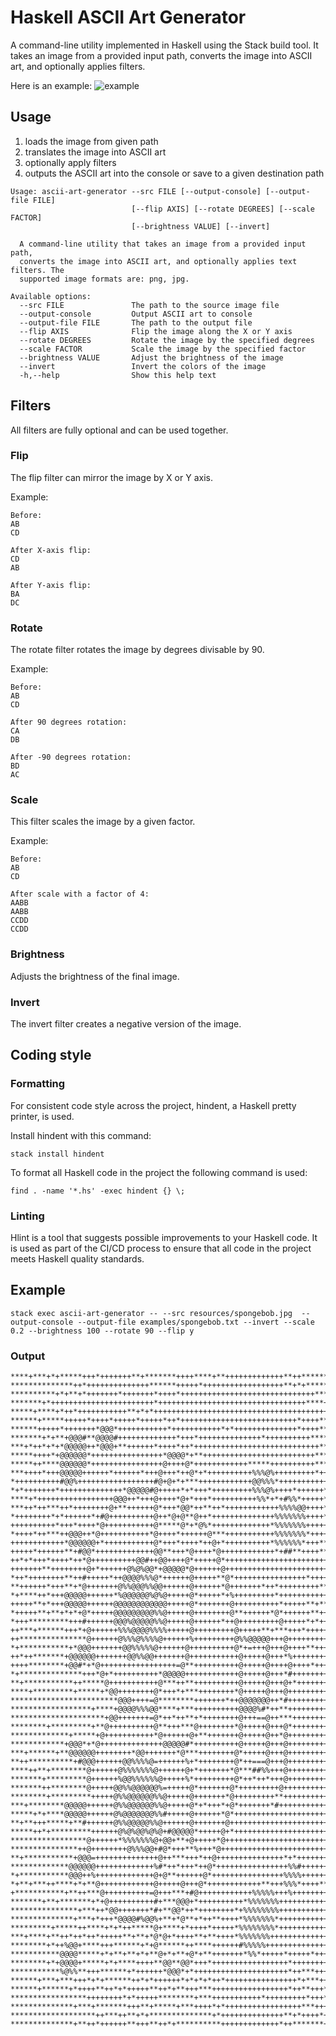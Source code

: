 # Haskell ASCII Art Generator
A command-line utility implemented in Haskell using the Stack build tool. It takes an image from a provided input path, converts the image into ASCII art, and optionally applies filters.

Here is an example:
![example](https://i.stack.imgur.com/V0zRq.png)

## Usage
1. loads the image from given path
2. translates the image into ASCII art
3. optionally apply filters
4. outputs the ASCII art into the console or save to a given destination path

```
Usage: ascii-art-generator --src FILE [--output-console] [--output-file FILE] 
                           [--flip AXIS] [--rotate DEGREES] [--scale FACTOR] 
                           [--brightness VALUE] [--invert]

  A command-line utility that takes an image from a provided input path,
  converts the image into ASCII art, and optionally applies text filters. The
  supported image formats are: png, jpg.

Available options:
  --src FILE               The path to the source image file
  --output-console         Output ASCII art to console
  --output-file FILE       The path to the output file
  --flip AXIS              Flip the image along the X or Y axis
  --rotate DEGREES         Rotate the image by the specified degrees
  --scale FACTOR           Scale the image by the specified factor
  --brightness VALUE       Adjust the brightness of the image
  --invert                 Invert the colors of the image
  -h,--help                Show this help text
```

## Filters
All filters are fully optional and can be used together.

### Flip
The flip filter can mirror the image by X or Y axis.

Example:
```
Before:
AB
CD

After X-axis flip:
CD
AB

After Y-axis flip:
BA
DC
```

### Rotate
The rotate filter rotates the image by degrees divisable by 90.

Example:
```
Before:
AB
CD

After 90 degrees rotation:
CA
DB

After -90 degrees rotation:
BD
AC
```
### Scale
This filter scales the image by a given factor.

Example:
```
Before:
AB
CD

After scale with a factor of 4:
AABB
AABB
CCDD
CCDD
```
### Brightness
Adjusts the brightness of the final image.

### Invert
The invert filter creates a negative version of the image.

## Coding style

### Formatting

For consistent code style across the project, hindent, a Haskell pretty printer, is used.

Install hindent with this command:

```
stack install hindent
```

To format all Haskell code in the project the following command is used:

```
find . -name '*.hs' -exec hindent {} \;
```

### Linting

Hlint is a tool that suggests possible improvements to your Haskell code. It is used as part of the CI/CD process to ensure that all code in the project meets Haskell quality standards.


## Example

```
stack exec ascii-art-generator -- --src resources/spongebob.jpg  --output-console --output-file examples/spongebob.txt --invert --scale 0.2 --brightness 100 --rotate 90 --flip y
```

### Output

```
****+***+*+*****+++*+++++++**+*******++++****+**+++++++++++++**++**********
**************++*++++++++++++++******+++++*++++++++++++++++++**+*+******+**
**********+*+**+*+++++++*+++++++*++++*++++++++++++++++++++++++++++++***+***
*******+*+++++++++++++++++++++++*+++++++++++++++++++++++++++++++++****+****
*****+****+*++*+++++++++++**+*+*+++++++++++++++++++++++++++++++++++++++****
******+*****+++++*++++*+++++*+++++*++*++++++++++++++++++++++++++*++++******
******+++++*+++++++*@@@*+++++++++++*+++++++++++*+*++++++++++++++*++++******
*******+*+**+@@@#**@@@@#+++++++++++++*+++*++++++++++++++*++++++++++********
***+*++*+*+*@@@@@++*@@@+**++++++*++++*++*++++++++++++++++++++++++++++******
*****++++*+@@@@@@*++++++++++++++++*@@@@*+**+++++++++++++++++++++++++*******
*****++****@@@@@@*++++++++++++++++@++++@*++++++++++++*****++++++++++****+**
***++++*+++@@@@@++++++*++++++*+++@+++*++@*+*++++++++++%%%@%+++++++++*++****
*++++++++++#@@%+++++++++++++++++#@+@+*+***++++++++++++@@%%%*+++++++++++****
*+*+++++++*++++++++++++++*@@@@@#@+++++*+*+++*+++++++++%%%@%++++*++++++*****
****+*+++++++++++++++++@@@++*+++@++++*@+*+++*++++++++++%%*+*+#%%*+++++**+**
***++*++***++*++++++++@+**++++++@*+++*@@*++**++*++++++++++++%%%%@@++++*****
*++++++++*+*++++++*+#@++++++++++@++*@+@**@++*++++++++++++++%%%%%%%++++***+*
++++++++++*+++*++++*@+++++++++++@*****@*+*@%*+++++++++++++*%%%%%%%+++++**++
*++++*++***++@@@++*@+++++++++++*@++++*++++++@***+++++++++++%%%%%%%*++++++**
++++++++++++*@@@@@@+*+++++++++++@*+++*++++*++@+*++++++++++*%%%%%%*+++**+**+
+++++*++++++**+#@@*+++++++++++++@@**+++*@++++*@++++++++++++*+##**++++**++**
++*+*+++*++++*++*@++++++++++@@#++@@++++@*+++++@*++++++++++++++++++++++++***
+++++++**++++++++@+*++++++@%@%@@*+@@@@@*@++++++@++++++++++++++++++++++++***
*++*++++++++**++#+++++*++@@@@%%%@*++++++@+++++**@*++++++++++++++++*++++++++
**++++++*+++**+*@+++++++@%%@@@%%@@++++++@++++++*@+++++++*++*+++++++++**+**+
*+****++*+++@@@@@++++++*%@@@@@@%@%@+++++@*+++++*+%+++++++++*+++++++++++****
+++++**+*+++@@@@@++++++@@@@@@@@@@@@+++++@*+++++++@++++++++++*+++++**+******
*+++++**+**+*+*+@*+++++@@@@@@@@@%%@+++++@++++++++@**++++++*@*++++++**+++***
*+++*********+++#++++++@@@%@@@@@%%@+++++@++++++*++@+++++++++@+++++*+*+++***
++***+******+++*+@++++++%%%@@@@%%%%+++++@+++++++++@+++++**+***+++*+++++++*+
++***************@++++++@%%%@%%%%@++++++%+++++++++@%%@@@@@+++@+++++++++++++
*+***********+*@@@+++++++@@%%%%%@++++++@++++++++++@*+=+++@+++@++++**+++++++
++*++*******+@@@@@@+++++++@@%%@@+++++++@+++++++++++@+++++@+++*%++++++++**++
++++********+@@#*+*@+++++++++++++++++=@**++++++++++@+++++@++++@++++*+++**++
*+**************+++*@+*++++++++++*@@@@@++++++++++++@+++++@+++*#++++++++*++*
**+***********++*****@+++++++++++@***++**++++++++++@+++++@+++@+*+++++++++**
****+*********+*****+*@@++++++++@*+++*+***++++++++*@+++++@+++@+++++++++++++
************************@@@++++=@********+++++++*++@@@@@@@++*#+++++++++++++
******************+****+@@@@%%%@@****+***++++++++++@@@@%#*++**+++++++++++++
*********************+@@+++++++=@*++*++**+*++++++++@+++==@++***++++++++++++
********+*********+**@++++++++++@**+++***@++++++++*@+++++@+++@*++++++++++++
*************+*****+@+++++++++++*@++++++@+**+++++++@+++++@++*@+++++++++++++
************+@@@*+*@++++++++++++++@@@@@#*++++++++++@+++++@+++@+++++++++++++
***+******+**@@@@@@++++++++*@@+++++++*@***++++++++@*+++++@+++@+++++++++++++
**++**********+#@@@++++++@@%%%%@=++++++%+*++++++++@*++===@+++@+++++++++++++
****++**+********@++++++@%%%%%%%@++++++@+*+++++++*@***##%%+++@+++++++++++++
*******+*********@++++++%@@%%%%%%@+++++%*+++++++++@*++*++*+++@++++++++++++*
*******++********@+++++@@%%@@@@@@%=+++++@*+++++++@*+++++++++@+++++++++++++*
********+*********+++++@%%@@@@@@%%@+++++@+++++++*@+++++++++**++++++++++++++
***+********@@@@@++++++@%%@@@@@@%%@+++++@*+*+++*+@*+++++++*#+++++++++++++++
*****+*+****@@@@@++++++@%@@@@@@@%%#+++++@++++++*@*+++++++++++++++++++++++++
**+**+++*****+**#++++++@%%@@@@@%%@++++++@+++++++@++++++++++++++++++++++++*+
*****++*+*********++++++@%@%@@%@%@+#@@@@@*+++++@+*+++++++++++++++++++++++++
*****************@++++++*%%%%%%%@+@@+**+@+++++*@+++++++++++++++++++++++++++
***************++@++++++++@%%%@@+#@*+++**%+++*@++++++++++++++++++++++++++++
**+***********+@@@=++++++++++++++@++***+++*++@+++++++++++++++*+*+++++++++++
*************@@@@@@+++++++++++++%#*++*+++*++@*++++++++++++++++%%#++++++++++
*+***********@@@++%+++++++++++++@+@**++++++@*++++++++++++++++%%%%+++++++++*
*+**+***++****+*+**@++++++++++++@+++++@+++@*++++++++++++**+++%%%*++++****++
+***********+**++***@++++++++++=@+++***+#@++++++++++++%%%%%+++%++++++++++++
*******+**+*******+*+@++++++++++#+***@@@+*++++++++++*%%%%%%%++++++++++++*++
***************+***++*@@+++++++*#+**@@*++*++++++++*+%%%%%%%%+++++++++++++++
**************+***+*+++*@@@@#%@@%+**+*@**+*++**++++*%%%%%%%*++++++++++++++*
*********+*****++****+*+*++*****@+****+*++++*+++++*%%%%%%%%*+++++++++++++**
***+****+**++*++*++*+++++**+**+*@*@+*++++**+**++++*%%%%%%%+++++++++++++++**
********+*++%@@+****+++******+*+@******++****++++++#%%%%%++++++++++++++*+**
***********@@@@*****+*+**+**+*+**@+*+**+@*+**+++++++*%%*+++++*+++++*+++++**
********+*+@@@@+*****+*+****++++**@@**@@*+++*+++++++++++++++++*+++++++++++*
***********%@%%**+++******+*++++++*@@@*+*+++++++++++++++++++++*++***+++*++*
******+***+***+++*+*+******++*+*++++++*+*+*+*++*++++++++++++++++*+***+++++*
******+******+*++++**++*+*+++++**++*+**+++***+++++++++++++++++*++**+++*+***
*****************++++++++*+*+++++********+***+++++++++++*+++++++++*+++*****
**************+***+*******+++**+*****+***++++*+*+++++++++++++++++***++++***
*******************++***++**+*+**************+*++++++++++++++**+*++++*++***
**************+**++*++++++**+++**++*+**********+++++++++++++*++*******+****
```

